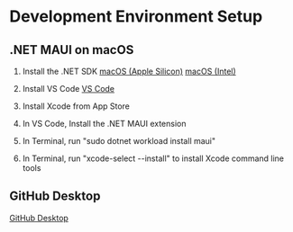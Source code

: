 # Development Environment Setup

## .NET MAUI on macOS

1. Install the .NET SDK
[macOS (Apple Silicon)](https://download.visualstudio.microsoft.com/download/pr/1951c62f-487d-4002-b3e6-92677e88b8b1/b1ed2348dbe68ac3f499252b7c9017e4/dotnet-sdk-8.0.203-osx-arm64.pkg)
[macOS (Intel)](https://download.visualstudio.microsoft.com/download/pr/bcfcba7d-4a1d-4435-95c2-7c4143e01007/68804b02e9a3bcfd6f26b04d01219791/dotnet-sdk-8.0.203-osx-x64.pkg)

2. Install VS Code [VS Code](https://code.visualstudio.com/Download?WT.mc_id=dotnet-35129-website)

3. Install Xcode from App Store

4. In VS Code, Install the .NET MAUI extension

5. In Terminal, run "sudo dotnet workload install maui"

6. In Terminal, run "xcode-select --install" to install Xcode command line tools

## GitHub Desktop

[GitHub Desktop](https://desktop.github.com)

